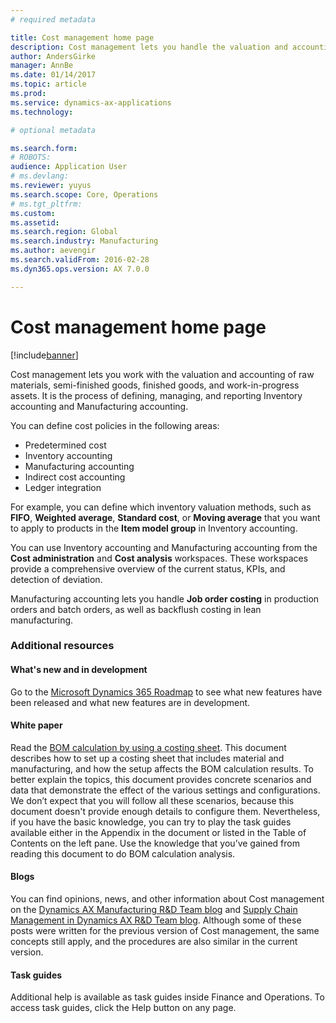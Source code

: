 ```yaml
---
# required metadata

title: Cost management home page
description: Cost management lets you handle the valuation and accounting of raw materials, semi-finished goods, finished goods, and work in progress assets. 
author: AndersGirke
manager: AnnBe
ms.date: 01/14/2017
ms.topic: article
ms.prod:
ms.service: dynamics-ax-applications
ms.technology:

# optional metadata

ms.search.form: 
# ROBOTS:
audience: Application User
# ms.devlang: 
ms.reviewer: yuyus
ms.search.scope: Core, Operations
# ms.tgt_pltfrm:
ms.custom: 
ms.assetid: 
ms.search.region: Global
ms.search.industry: Manufacturing
ms.author: aevengir
ms.search.validFrom: 2016-02-28
ms.dyn365.ops.version: AX 7.0.0

---
```


# Cost management home page

[!include[banner](../includes/banner.md)]

Cost management lets you work with the valuation and accounting of raw materials, semi-finished goods, finished goods, and work-in-progress assets. It is the process of defining, managing, and reporting Inventory accounting and Manufacturing accounting.

You can define cost policies in the following areas: 
-  Predetermined cost	 
-  Inventory accounting
-  Manufacturing accounting
-  Indirect cost accounting
-  Ledger integration

For example, you can define which inventory valuation methods, such as **FIFO**, **Weighted average**, **Standard cost**, or **Moving average** that you want to apply to products in the **Item model group** in Inventory accounting.

You can use Inventory accounting and Manufacturing accounting from the **Cost administration** and **Cost analysis** workspaces. These workspaces provide a comprehensive overview of the current status, KPIs, and detection of deviation. 

Manufacturing accounting lets you handle **Job order costing** in production orders and batch orders, as well as backflush costing in lean manufacturing.

### Additional resources

#### What's new and in development

Go to the [Microsoft Dynamics 365 Roadmap](https://roadmap.dynamics.com/) to see what new features have been released and what new 
features are in development. 

#### White paper
Read the [BOM calculation by using a costing sheet](https://mbs.microsoft.com/customersource/northamerica/AX/learning/documentation/white-papers/365operationsbomcalsheet). This document describes how to set up a costing sheet that includes material and manufacturing, and how the setup affects the BOM calculation results. To better explain the topics, this document provides concrete scenarios and data that demonstrate the effect of the various settings and configurations. We don’t expect that you will follow all these scenarios, because this document doesn't provide enough details to configure them. Nevertheless, if you have the basic knowledge, you can try to play the task guides available either in the Appendix in the document or listed in the Table of Contents on the left pane. Use the knowledge that you’ve gained from reading this document to do BOM calculation analysis. 

#### Blogs
You can find opinions, news, and other information about Cost management on the [Dynamics AX Manufacturing R&D Team blog](https://blogs.msdn.microsoft.com/axmfg) and [Supply Chain Management in Dynamics AX R&D Team blog](https://blogs.msdn.microsoft.com/dynamicsaxscm). Although some of these posts were written for the previous version of Cost management, the same concepts still apply, and the procedures are also similar in the current version.

#### Task guides
Additional help is available as task guides inside Finance and Operations. To access task guides, click the Help button on any page.

